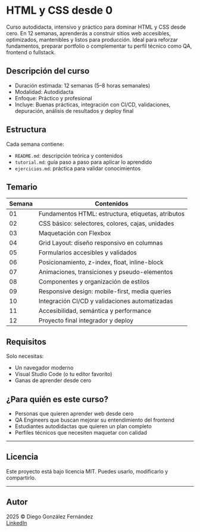 # HTML y CSS desde 0

Curso autodidacta, intensivo y práctico para dominar HTML y CSS desde cero. En 12 semanas, aprenderás a construir sitios web accesibles, optimizados, mantenibles y listos para producción. Ideal para reforzar fundamentos, preparar portfolio o complementar tu perfil técnico como QA, frontend o fullstack.

## Descripción del curso

- Duración estimada: 12 semanas (5–8 horas semanales)
- Modalidad: Autodidacta
- Enfoque: Práctico y profesional
- Incluye: Buenas prácticas, integración con CI/CD, validaciones, depuración, análisis de resultados y deploy final

## Estructura

Cada semana contiene:

- `README.md`: descripción teórica y contenidos
- `tutorial.md`: guía paso a paso para aplicar lo aprendido
- `ejercicios.md`: práctica para validar conocimientos

## Temario

| Semana | Contenidos |
|--------|------------|
| 01 | Fundamentos HTML: estructura, etiquetas, atributos |
| 02 | CSS básico: selectores, colores, cajas, unidades |
| 03 | Maquetación con Flexbox |
| 04 | Grid Layout: diseño responsivo en columnas |
| 05 | Formularios accesibles y validados |
| 06 | Posicionamiento, z-index, float, inline-block |
| 07 | Animaciones, transiciones y pseudo-elementos |
| 08 | Componentes y organización de estilos |
| 09 | Responsive design: mobile-first, media queries |
| 10 | Integración CI/CD y validaciones automatizadas |
| 11 | Accesibilidad, semántica y performance |
| 12 | Proyecto final integrador y deploy |

## Requisitos

Solo necesitas:

- Un navegador moderno
- Visual Studio Code (o tu editor favorito)
- Ganas de aprender desde cero

## ¿Para quién es este curso?

- Personas que quieren aprender web desde cero
- QA Engineers que buscan mejorar su entendimiento del frontend
- Estudiantes autodidactas que quieren un plan completo
- Perfiles técnicos que necesiten maquetar con calidad

---

## Licencia

Este proyecto está bajo licencia MIT. Puedes usarlo, modificarlo y compartirlo.

---

## Autor

2025 © Diego González Fernández  
[LinkedIn](https://www.linkedin.com/in/diego-gonzalez-fernandez)
